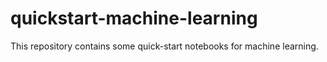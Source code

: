 # quickstart-machine-learning
This repository contains some quick-start notebooks for machine learning. 
